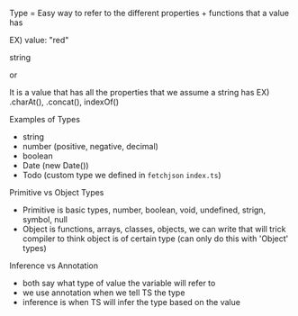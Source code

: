 Type = Easy way to refer to the different properties + functions that a value has

EX) value: "red"

string

or

It is a value that has all the properties that we assume a string has
EX) .charAt(), .concat(), indexOf()

Examples of Types

- string
- number (positive, negative, decimal)
- boolean
- Date (new Date())
- Todo (custom type we defined in `fetchjson` `index.ts`)

Primitive vs Object Types

- Primitive is basic types, number, boolean, void, undefined, strign, symbol, null
- Object is functions, arrays, classes, objects, we can write that will trick compiler to think object is of certain type (can only do this with 'Object' types)


Inference vs Annotation
- both say what type of value the variable will refer to
- we use annotation when we tell TS the type
- inference is when TS will infer the type based on the value